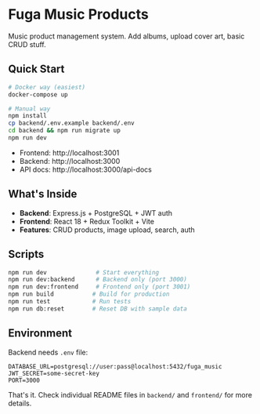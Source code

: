 # Fuga Music Products

Music product management system. Add albums, upload cover art, basic CRUD stuff.

## Quick Start

```bash
# Docker way (easiest)
docker-compose up

# Manual way
npm install
cp backend/.env.example backend/.env
cd backend && npm run migrate up
npm run dev
```

- Frontend: http://localhost:3001
- Backend: http://localhost:3000  
- API docs: http://localhost:3000/api-docs

## What's Inside

- **Backend**: Express.js + PostgreSQL + JWT auth
- **Frontend**: React 18 + Redux Toolkit + Vite
- **Features**: CRUD products, image upload, search, auth

## Scripts

```bash
npm run dev              # Start everything
npm run dev:backend      # Backend only (port 3000)
npm run dev:frontend     # Frontend only (port 3001)
npm run build           # Build for production
npm run test            # Run tests
npm run db:reset        # Reset DB with sample data
```

## Environment

Backend needs `.env` file:
```env
DATABASE_URL=postgresql://user:pass@localhost:5432/fuga_music
JWT_SECRET=some-secret-key
PORT=3000
```

That's it. Check individual README files in `backend/` and `frontend/` for more details.
